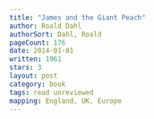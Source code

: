 ```yaml
---
title: "James and the Giant Peach"
author: Roald Dahl
authorSort: Dahl, Roald
pageCount: 176
date: 2014-01-01
written: 1961
stars: 3
layout: post
category: book
tags: read unreviewed
mapping: England, UK, Europe
---
```

